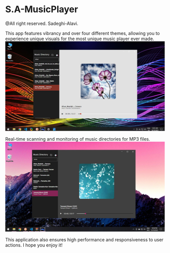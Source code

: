 # S.A-MusicPlayer

@All right reserved. Sadeghi-Alavi.

This app features vibrancy and over four different themes, allowing you to experience unique visuals for the most unique music player ever made.
![Image 1](screenshot3.JPG)

Real-time scanning and monitoring of music directories for MP3 files. 
![Image 2](screenshot2.JPG)

This application also ensures high performance and responsiveness to user actions.
I hope you enjoy it!
